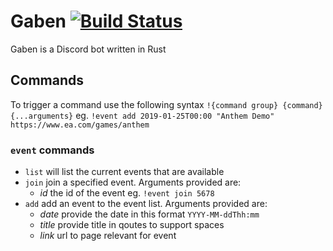 # Gaben [![Build Status](https://travis-ci.org/finafisken/disco-gaben.svg?branch=master)](https://travis-ci.org/finafisken/disco-gaben)

Gaben is a Discord bot written in Rust

## Commands
To trigger a command use the following syntax `!{command group} {command} {...arguments}` eg. `!event add 2019-01-25T00:00 "Anthem Demo" https://www.ea.com/games/anthem`

### `event` commands
- `list` will list the current events that are available
- `join` join a specified event. Arguments provided are:
  - *id* the id of the event eg. `!event join 5678`
- `add` add an event to the event list. Arguments provided are:
  - *date* provide the date in this format `YYYY-MM-ddThh:mm`
  - *title* provide title in qoutes to support spaces
  - *link* url to page relevant for event
